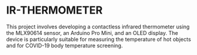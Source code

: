 # IR-THERMOMETER
This project involves developing a contactless infrared thermometer using the MLX90614 sensor, an Arduino Pro Mini, and an OLED display. The device is particularly suitable for measuring the temperature of hot objects and for COVID-19 body temperature screening.
